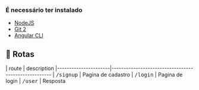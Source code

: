 
<h3>É necessário ter instalado</h3>

- [NodeJS](https://github.com/)
- [Git 2](https://github.com)
- [Angular CLI](https://angular.io/cli)


<h2 id="routes">📍 Rotas</h2>
​
| route               | description                                          
|----------------------|-----------------------------------------------------
| <kbd>/signup</kbd>     | Pagina de cadastro
| <kbd>/login</kbd>     | Pagina de login
| <kbd>/user</kbd>     | Resposta
